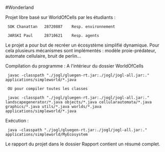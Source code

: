 #Wonderland

Projet libre basé sur WorldOfCells par les étudiants :


     SOK Chanattan   28720887    Resp. environnement
  
     JARSKI Paul     28710621    Resp. agents


Le projet a pour but de recréer un écosystème simplifié dynamique.
Pour cela plusieurs mécanismes sont implémentés : modèle proie-prédateur, automate cellulaire, bruit de perlin...


Compilation du programme : A l'intérieur du dossier WorldOfCells


     javac -classpath "./jogl/gluegen-rt.jar:./jogl/jogl-all.jar:." applications/simpleworld/*.java
     
     OU pour compiler toutes les classes
     
     javac -classpath "./jogl/gluegen-rt.jar:./jogl/jogl-all.jar:." landscapegenerator/*.java objects/*.java cellularautomata/*.java graphics/*.java utils/*.java worlds/*.java applications/simpleworld/*.java


Exécution :
     
     
     java -classpath "./jogl/gluegen-rt.jar:./jogl/jogl-all.jar:." applications/simpleworld/MyEcosystem


Le rapport du projet dans le dossier Rapport contient un résumé complet.

